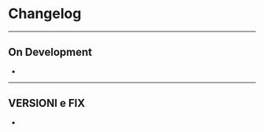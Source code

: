 Changelog
=========

-------------------
 On Development
-------------------
-

-------------------
VERSIONI e FIX
-------------------
- 